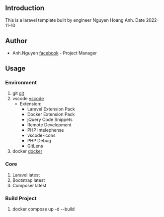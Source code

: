 <!-- Used at project startup ------------------------------------------------------------------------------ -->
## Introduction

This is a laravel template built by engineer Nguyen Hoang Anh. Date 2022-11-10

## Author

- Anh.Nguyen    [facebook](https://www.facebook.com/FakeofHA)           - Project Manager

## Usage

### Environment

1. git [git](https://git-scm.com/downloads)
2. vscode [vscode](https://code.visualstudio.com/)
    - Extension:
        + Laravel Extension Pack
        + Docker Extension Pack
        + jQuery Code Snippets
        + Remote Development
        + PHP Intelephense
        + vscode-icons
        + PHP Debug
        + GitLens
3. docker [docker](https://www.docker.com/)

### Core

1. Laravel latest
2. Bootstrap latest
3. Composer latest

### Build Project

1. docker compose up -d --build
<!-- ------------------------------------------------------------------------------------------------------ -->

<!-- Used when building the project ----------------------------------------------------------------------- -->
<!-- ## Introduction

...

## Investor

- Anh.Nguyen    [facebook](https://www.facebook.com/FakeofHA)           - Investor

## Author

- Anh.Nguyen    [facebook](https://www.facebook.com/FakeofHA)           - Project Manager

## Co-Founder

- Anh.Nguyen    [facebook](https://www.facebook.com/FakeofHA)           - Project Manager Mobile

### Partner

- Anh.Nguyen    [facebook](https://www.facebook.com/FakeofHA)           - Frontend Develop
- Anh.Nguyen    [facebook](https://www.facebook.com/FakeofHA)           - Frontend Develop

## Usage

### Environment

1. git [git](https://git-scm.com/downloads)
2. vscode [vscode](https://code.visualstudio.com/)
        - Extension:
                + Laravel Extension Pack
                + Docker Extension Pack
                + jQuery Code Snippets
                + Remote Development
                + PHP Intelephense
                + vscode-icons
                + PHP Debug
                + GitLens
3. docker [docker](https://www.docker.com/)
4. postman [postman](https://www.postman.com)

### Core

1. Laravel latest
2. Bootstrap latest
3. Composer latest

### Build Project

1. docker compose up -d --build
2. docker exec -it ..._app php artisan migrate
3. docker exec -it ..._app php artisan db:seed

### Git Flow

1. git checkout master
2. git pull origin master
3. delete [ all container ], image [ ...-..._app ] and [ all volume ]
4. docker compose up -d --build
5. git checkout -b ... branche_name ...
        ...
6. ... coding ...
        ...
7. git add .
8. git commit -m "command here"
9. git push origin ... branche_name ...

### Artisan's Services

1. docker exec -it ..._app ...command...
2. docker exec -it ..._app composer update        (vd)
3. docker exec -it ..._app php artisan serve      (vd)
4. docker exec -it ..._app php artisan migrate    (vd)

## Tips

- Read this [document](https://laravel.com/docs/9.x).

## Container structures
├── ..._app
├── ..._php_my_admin
└── ..._mysql -->
<!-- ------------------------------------------------------------------------------------------------------ -->
